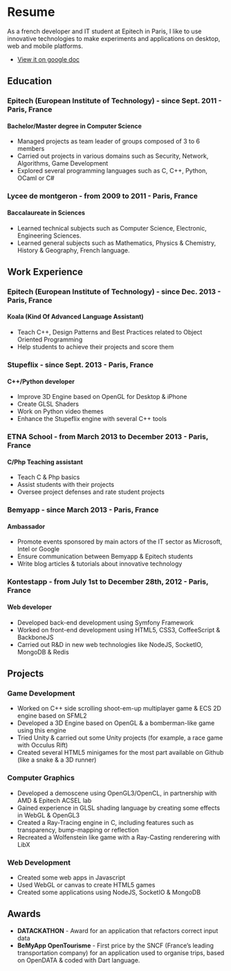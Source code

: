 Resume
======

As a french developer and IT student at Epitech in Paris, I like to use innovative technologies to make experiments and applications on desktop, web and mobile platforms.

- [View it on google doc](https://docs.google.com/document/d/1ufz-7A4BmaDLBP0aaNbknU5nT2YGMcqGq5cYEViuPT0/edit?usp=sharing)

Education
---------
### Epitech (European Institute of Technology) - since Sept. 2011 - Paris, France
#### Bachelor/Master degree in Computer Science
- Managed projects as team leader of groups composed of 3 to 6 members
- Carried out projects in various domains such as Security, Network, Algorithms, Game Development
- Explored several programming languages such as C, C++, Python, OCaml or C#

### Lycee de montgeron - from 2009 to 2011 - Paris, France
#### Baccalaureate in Sciences
- Learned technical subjects such as Computer Science, Electronic, Engineering Sciences.
- Learned general subjects such as Mathematics, Physics & Chemistry, History & Geography, French language.

Work Experience
---------------
### Epitech (European Institute of Technology) - since Dec. 2013 - Paris, France
#### Koala (Kind Of Advanced Language Assistant)
- Teach C++, Design Patterns and Best Practices related to Object Oriented Programming
- Help students to achieve their projects and score them

### Stupeflix - since Sept. 2013 - Paris, France
#### C++/Python developer
- Improve 3D Engine based on OpenGL for Desktop & iPhone
- Create GLSL Shaders
- Work on Python video themes
- Enhance the Stupeflix engine with several C++ tools

### ETNA School - from March 2013 to December 2013 - Paris, France
#### C/Php Teaching assistant
- Teach C & Php basics
- Assist students with their projects
- Oversee project defenses and rate student projects

### Bemyapp - since March 2013 - Paris, France
#### Ambassador
- Promote events sponsored by main actors of the IT sector as Microsoft, Intel or Google
- Ensure communication between Bemyapp & Epitech students
- Write blog articles & tutorials about innovative technology


### Kontestapp - from July 1st to December 28th, 2012 - Paris, France
#### Web developer
- Developed back-end development using Symfony Framework
- Worked on front-end development using HTML5, CSS3, CoffeeScript & BackboneJS
- Carried out R&D in new web technologies like NodeJS, SocketIO, MongoDB & Redis

Projects
--------
### Game Development
- Worked on C++ side scrolling shoot-em-up multiplayer game & ECS 2D engine based on SFML2
- Developed a 3D Engine based on OpenGL & a bomberman-like game using this engine
- Tried Unity & carried out some Unity projects (for example, a race game with Occulus Rift)
- Created several HTML5 minigames for the most part available on Github (like a snake & a 3D runner)

### Computer Graphics
- Developed a demoscene using OpenGL3/OpenCL, in partnership with AMD & Epitech ACSEL lab
- Gained experience in GLSL shading language by creating some effects in WebGL & OpenGL3
- Created a Ray-Tracing engine in C, including features such as transparency, bump-mapping or reflection
- Recreated a Wolfenstein like game with a Ray-Casting renderering with LibX

### Web Development
- Created some web apps in Javascript
- Used WebGL or canvas to create HTML5 games
- Created some applications using NodeJS, SocketIO & MongoDB

Awards
------
- __DATACKATHON__ - Award for an application that refactors correct input data
- __BeMyApp OpenTourisme__ - First price by the SNCF (France’s leading transportation company)  for an application used to organise trips, based on OpenDATA & coded with Dart language.

